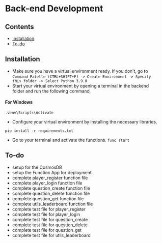 # Back-end Development
## Contents
- [Installation](#installation)
- [To-do](#to-do)
## Installation
- Make sure you have a virtual environment ready. If you don't, go to `Command Palette (CTRL+SHIFT+P) -> Create Environment -> Specify this folder -> Select Python 3.9.0`
- Start your virtual environment by opening a terminal in the backend folder and run the following command,
#### For Windows
```
.venv\Scripts\Activate
```
- Configure your virtual environment by installing the necessary libraries. 
```
pip install -r requirements.txt
```
- Go to your terminal and activate the functions. `func start`

## To-do
- setup for the CosmosDB
- setup the Function App for deployment
- complete player_register function file
- complete player_login function file
- complete question_create function file
- complete question_delete function file
- complete question_get function file
- complete utils_leaderboard function file
- complete test file for player_register
- complete test file for player_login
- complete test file for question_create
- complete test file for question_delete
- complete test file for question_get
- complete test file for utils_leaderboard